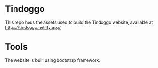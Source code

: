 # Tindoggo
This repo hous the assets used to build the Tindoggo website, available at https://tindoggo.netlify.app/

# Tools
The website is built using bootstrap framework. 
